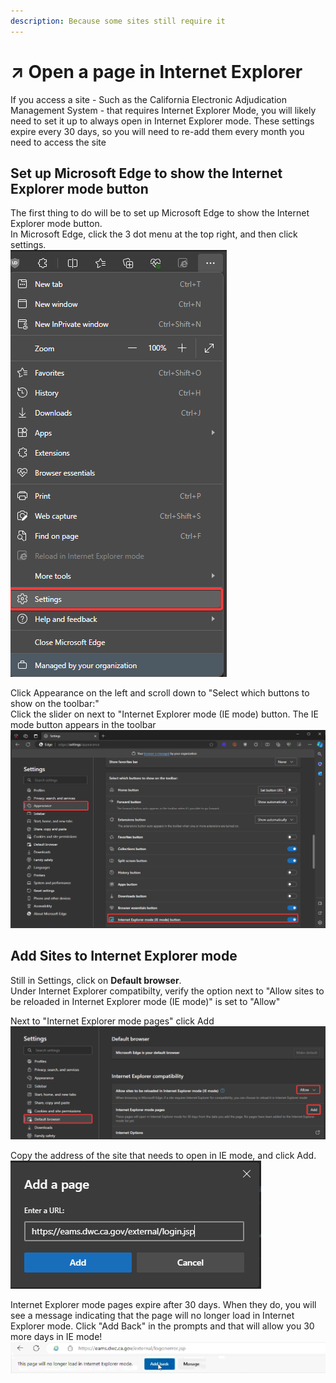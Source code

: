 ```yaml
---
description: Because some sites still require it
---
```


# ↗️ Open a page in Internet Explorer

If you access a site - Such as the California Electronic Adjudication Management System - that requires Internet Explorer Mode, you will likely need to set it up to always open in Internet Explorer mode. These settings expire every 30 days, so you will need to re-add them every month you need to access the site



## Set up Microsoft Edge to show the Internet Explorer mode button

The first thing to do will be to set up Microsoft Edge to show the Internet Explorer mode button.\
In Microsoft Edge, click the 3 dot menu at the top right, and then click settings.\
![](<../../.gitbook/assets/image (31).png>)

Click Appearance on the left and scroll down to "Select which buttons to show on the toolbar:"\
Click the slider on next to "Internet Explorer mode (IE mode) button. The IE mode button appears in the toolbar\
![](<../../.gitbook/assets/image (32).png>)

## Add Sites to Internet Explorer mode&#x20;

Still in Settings, click on **Default browser**. \
Under Internet Explorer compatibilty, verify the option next to "Allow sites to be reloaded in Internet Explorer mode (IE mode)" is set to "Allow"

Next to "Internet Explorer mode pages" click Add\
![](<../../.gitbook/assets/image (33).png>)

Copy the address of the site that needs to open in IE mode, and click Add. \
![](<../../.gitbook/assets/image (34).png>)



Internet Explorer mode pages expire after 30 days. When they do, you will see a message indicating that the page will no longer load in Internet Explorer mode. Click "Add Back" in the prompts and that will allow you 30 more days in IE mode!\
![](<../../.gitbook/assets/image (35).png>)
